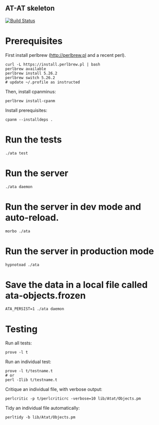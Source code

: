 ## AT-AT skeleton
[![Build Status](https://travis-ci.org/dod-ccpo/skel.svg?branch=master)](https://travis-ci.org/dod-ccpo/skel)

# Prerequisites

First install perlbrew (http://perlbrew.pl and a recent perl).

    curl -L https://install.perlbrew.pl | bash
    perlbrew available
    perlbrew install 5.26.2
    perlbrew switch 5.26.2
    # update ~/.profile as instructed

Then, install cpanminus:

    perlbrew install-cpanm

Install prerequisites:

    cpanm --installdeps .

# Run the tests

    ./ata test

# Run the server

    ./ata daemon

# Run the server in dev mode and auto-reload.

    morbo ./ata

# Run the server in production mode

    hypnotoad ./ata

# Save the data in a local file called ata-objects.frozen

    ATA_PERSIST=1 ./ata daemon

# Testing

Run all tests:

    prove -l t

Run an individual test:

    prove -l t/testname.t
    # or
    perl -Ilib t/testname.t

Critique an individual file, with verbose output:

    perlcritic -p t/perlcriticrc -verbose=10 lib/Atat/Objects.pm

Tidy an individual file automatically:

    perltidy -b lib/Atat/Objects.pm

